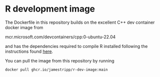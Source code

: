 # R development image

The Dockerfile in this repository builds on the excellent C++ dev container docker image from 

mcr.microsoft.com/devcontainers/cpp:0-ubuntu-22.04

and has the dependencies required to compile R installed following the instructions found [here](https://docs.posit.co/resources/install-r-source/).

You can pull the image from this repository by running

```bash
docker pull ghcr.io/jamestripp/r-dev-image:main
```